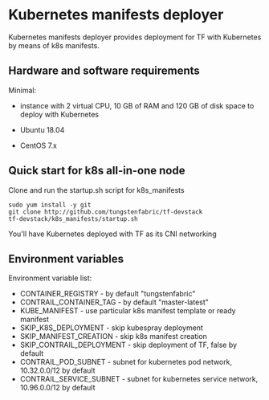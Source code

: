 # Kubernetes manifests deployer

Kubernetes manifests deployer provides deployment for TF with Kubernetes by means of k8s manifests.

## Hardware and software requirements

Minimal:
- instance with 2 virtual CPU, 10 GB of RAM and 120 GB of disk space to deploy with Kubernetes

- Ubuntu 18.04
- CentOS 7.x

## Quick start for k8s all-in-one node

Clone and run the startup.sh script for k8s_manifests

```
sudo yum install -y git
git clone http://github.com/tungstenfabric/tf-devstack
tf-devstack/k8s_manifests/startup.sh
```

You'll have Kubernetes deployed with TF as its CNI networking

## Environment variables
Environment variable list:
- CONTAINER_REGISTRY - by default "tungstenfabric"
- CONTRAIL_CONTAINER_TAG - by default "master-latest"
- KUBE_MANIFEST - use particular k8s manifest template or ready manifest 
- SKIP_K8S_DEPLOYMENT - skip kubespray deployment
- SKIP_MANIFEST_CREATION - skip k8s manifest creation
- SKIP_CONTRAIL_DEPLOYMENT - skip deployment of TF, false by default
- CONTRAIL_POD_SUBNET - subnet for kubernetes pod network, 10.32.0.0/12 by default
- CONTRAIL_SERVICE_SUBNET - subnet for kubernetes service network, 10.96.0.0/12 by default
